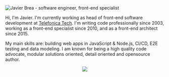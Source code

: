 <img src="https://raw.githubusercontent.com/javierbrea/javierbrea/main/assets/github-profile-header.jpg" alt="Javier Brea - software engineer, front-end specialist">

Hi, I'm Javier. I'm currently working as head of front-end software development at [Telefonica Tech](https://tech.telefonica.com/). I'm writing code professionally since 2003, working as a front-end specialist since 2010, and as a front-end architect since 2015.

My main skills are: building web apps in JavaScript & Node.js, CI/CD, E2E testing and data modeling. I am known for being a high quality code advocate, modular solutions oriented, detail oriented and opensource author.

<p align="center">
  <a href="https://github.com/javierbrea">
    <img align="center" src="https://github-readme-stats.vercel.app/api?username=javierbrea&count_private=true&show_icons=true&theme=light" />
  </a>
</p>
